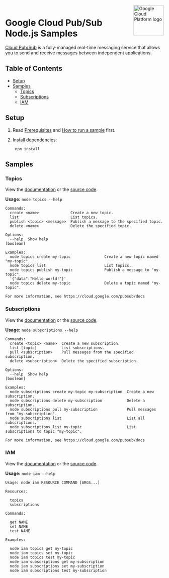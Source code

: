 <img src="https://avatars2.githubusercontent.com/u/2810941?v=3&s=96" alt="Google Cloud Platform logo" title="Google Cloud Platform" align="right" height="96" width="96"/>

# Google Cloud Pub/Sub Node.js Samples

[Cloud Pub/Sub][pubsub_docs] is a fully-managed real-time messaging service that
allows you to send and receive messages between independent applications.

[pubsub_docs]: https://cloud.google.com/pubsub/docs/

## Table of Contents

* [Setup](#setup)
* [Samples](#samples)
  * [Topics](#topics)
  * [Subscriptions](#subscriptions)
  * [IAM](#iam)

## Setup

1. Read [Prerequisites][prereq] and [How to run a sample][run] first.
1. Install dependencies:

        npm install

[prereq]: ../README.md#prerequisities
[run]: ../README.md#how-to-run-a-sample

## Samples

### Topics

View the [documentation][topics_docs] or the [source code][topics_code].

__Usage:__ `node topics --help`

```
Commands:
  create <name>              Create a new topic.
  list                       List topics.
  publish <topic> <message>  Publish a message to the specified topic.
  delete <name>              Delete the specified topic.

Options:
  --help  Show help                                                    [boolean]

Examples:
  node topics create my-topic               Create a new topic named "my-topic".
  node topics list                          List topics.
  node topics publish my-topic              Publish a message to "my-topic".
  '{"data":"Hello world!"}'
  node topics delete my-topic               Delete a topic named "my-topic".

For more information, see https://cloud.google.com/pubsub/docs
```

[topics_docs]: https://cloud.google.com/pubsub/publisher
[topics_code]: topics.js

### Subscriptions

View the [documentation][subscriptions_docs] or the [source code][subscriptions_code].

__Usage:__ `node subscriptions --help`

```
Commands:
  create <topic> <name>  Create a new subscription.
  list [topic]           List subscriptions.
  pull <subscription>    Pull messages from the specified subscription.
  delete <subscription>  Delete the specified subscription.

Options:
  --help  Show help                                                                        [boolean]

Examples:
  node subscriptions create my-topic my-subscription  Create a new subscription.
  node subscriptions delete my-subscription           Delete a subscription.
  node subscriptions pull my-subscription             Pull messages from "my-subscription".
  node subscriptions list                             List all subscriptions.
  node subscriptions list my-topic                    List subscriptions to topic "my-topic".

For more information, see https://cloud.google.com/pubsub/docs
```

[subscriptions_docs]: https://cloud.google.com/pubsub/subscriber
[subscriptions_code]: subscriptions.js

### IAM

View the [documentation][iam_docs] or the [source code][iam_code].

__Usage:__ `node iam --help`

```
Usage: node iam RESOURCE COMMAND [ARGS...]

Resources:

  topics
  subscriptions

Commands:

  get NAME
  set NAME
  test NAME

Examples:

  node iam topics get my-topic
  node iam topics set my-topic
  node iam topics test my-topic
  node iam subscriptions get my-subscription
  node iam subscriptions set my-subscription
  node iam subscriptions test my-subscription
```

[iam_docs]: https://cloud.google.com/pubsub/access_control
[iam_code]: iam.js
